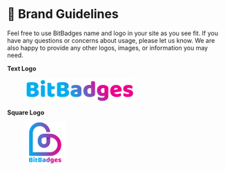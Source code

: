 # 🤝 Brand Guidelines

Feel free to use BitBadges name and logo in your site as you see fit. If you have any questions or concerns about usage, please let us know. We are also happy to provide any other logos, images, or information you may need.

**Text Logo**

<figure><img src="../.gitbook/assets/image (3) (1) (1) (1) (1) (1) (1) (1).png" alt=""><figcaption></figcaption></figure>

**Square Logo**

<figure><img src="../.gitbook/assets/image (1) (1) (1) (1) (1) (1) (1) (1) (1) (1) (1) (1) (1) (1) (1) (1) (1) (1).png" alt=""><figcaption></figcaption></figure>

